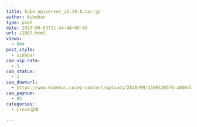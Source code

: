 ```yaml
---
title: kube-apiserver_v1.19.0.tar.gz
author: Kubehan
type: post
date: 2020-09-03T11:44:44+08:00
url: /2807.html
views:
  - 944
post_style:
  - sidebar
cao_vip_rate:
  - 1
cao_status:
  - 1
cao_downurl:
  - https://www.kubehan.cn/wp-content/uploads/2020/09/1599126570-a8064011c3be5a5.zip
cao_paynum:
  - 85
categories:
  - Linux运维

---
```

